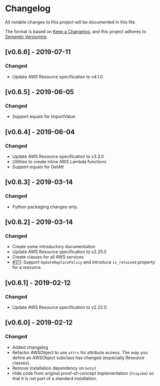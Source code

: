 # Changelog
All notable changes to this project will be documented in this file.

The format is based on [Keep a Changelog](https://keepachangelog.com/en/1.0.0/),
and this project adheres to [Semantic Versioning](https://semver.org/spec/v2.0.0.html).

## [v0.6.6] - 2019-07-11
### Changed
* Update AWS Resource specification to v4.1.0

## [v0.6.5] - 2019-06-05
### Changed
* Support equals for ImportValue

## [v0.6.4] - 2019-06-04
### Changed
* Update AWS Resource specification to v3.3.0
* Utilities to create inline AWS Lambda functions
* Support equals for GetAtt

## [v0.6.3] - 2019-03-14
### Changed
* Python packaging changes only.

## [v0.6.2] - 2019-03-14
### Changed
* Create some introductory documentation
* Update AWS Resource specification to v2.25.0
* Create classes for all AWS services
* [#171](https://github.com/garyd203/flying-circus/issues/171): Support
  `UpdateReplacePolicy` and introduce `is_retained` property for a resource.

## [v0.6.1] - 2019-02-12
### Changed
* Update AWS Resource specification to v2.22.0

## [v0.6.0] - 2019-02-12
### Changed
* Added changelog
* Refactor AWSObject to use `attrs` for attribute access. The way you define
  an AWSObject subclass has changed (especially Resource classes).
* Remove installation dependency on `boto3`
* Hide code from original proof-of-concept implementation (`fcspike`) so that
  it is not part of a standard installation.